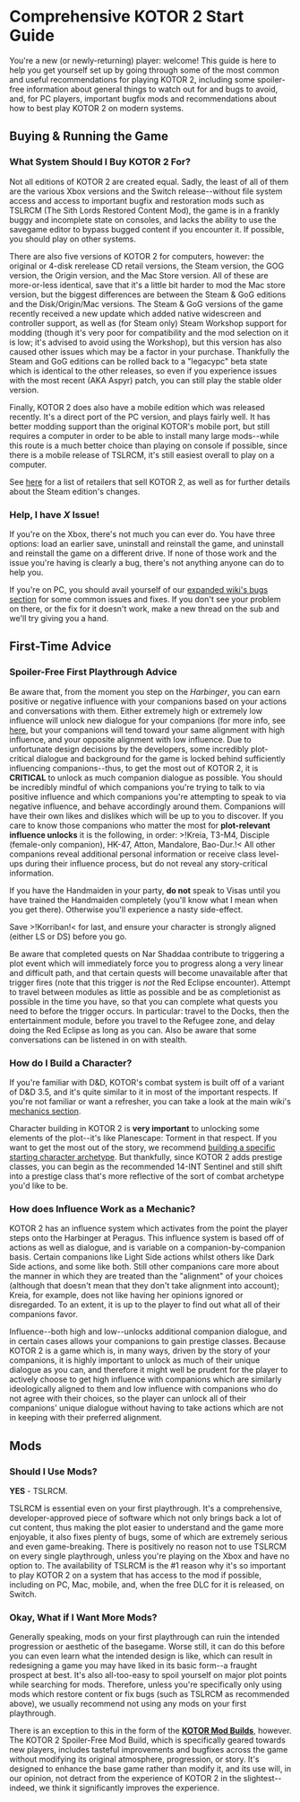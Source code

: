 # Comprehensive KOTOR 2 Start Guide

You're a new (or newly-returning) player: welcome! This guide is here to help you get yourself set up by going through some of the most common and useful recommendations for playing KOTOR 2, including some spoiler-free information about general things to watch out for and bugs to avoid, and, for PC players, important bugfix mods and recommendations about how to best play KOTOR 2 on modern systems.

## Buying & Running the Game

### What System Should I Buy KOTOR 2 For?

Not all editions of KOTOR 2 are created equal. Sadly, the least of all of them are the various Xbox versions and the Switch release--without file system access and access to important bugfix and restoration mods such as TSLRCM (The Sith Lords Restored Content Mod), the game is in a frankly buggy and incomplete state on consoles, and lacks the ability to use the savegame editor to bypass bugged content if you encounter it. If possible, you should play on other systems.

There are also five versions of KOTOR 2 for computers, however: the original or 4-disk rerelease CD retail versions, the Steam version, the GOG version, the Origin version, and the Mac Store version. All of these are more-or-less identical, save that it's a little bit harder to mod the Mac store version, but the biggest differences are between the Steam & GoG editions and the Disk/Origin/Mac versions. The Steam & GoG versions of the game recently received a new update which added native widescreen and controller support, as well as (for Steam only) Steam Workshop support for modding (though it's very poor for compatibility and the mod selection on it is low; it's advised to avoid using the Workshop), but this version has also caused other issues which may be a factor in your purchase. Thankfully the Steam and GoG editions can be rolled back to a "legacypc" beta state which is identical to the other releases, so even if you experience issues with the most recent (AKA Aspyr) patch, you can still play the stable older version.

Finally, KOTOR 2 does also have a mobile edition which was released recently. It's a direct port of the PC version, and plays fairly well. It has better modding support than the original KOTOR's mobile port, but still requires a computer in order to be able to install many large mods--while this route is a much better choice than playing on console if possible, since there is a mobile release of TSLRCM, it's still easiest overall to play on a computer.

See [here](/buy_the_games/) for a list of retailers that sell KOTOR 2, as well as for further details about the Steam edition's changes.

### Help, I have *X* Issue!

If you're on the Xbox, there's not much you can ever do. You have three options: load an earlier save, uninstall and reinstall the game, and uninstall and reinstall the game on a different drive. If none of those work and the issue you're having is clearly a bug, there's not anything anyone can do to help you.

If you're on PC, you should avail yourself of our [expanded wiki's bugs section](/faq/k2.html#Bug_Support) for some common issues and fixes. If you don't see your problem on there, or the fix for it doesn't work, make a new thread on the sub and we'll try giving you a hand.

## First-Time Advice

### Spoiler-Free First Playthrough Advice

Be aware that, from the moment you step on the *Harbinger*, you can earn positive or negative influence with your companions based on your actions and conversations with them. Either extremely high or extremely low influence will unlock new dialogue for your companions (for more info, see [here](/faq/k2.html#How_does_KOTOR_2's_influence_system_work), but your companions will tend toward your same alignment with high influence, and your opposite alignment with low influence. Due to unfortunate design decisions by the developers, some incredibly plot-critical dialogue and background for the game is locked behind sufficiently influencing companions--thus, to get the most out of KOTOR 2, it is **CRITICAL** to unlock as much companion dialogue as possible. You should be incredibly mindful of which companions you're trying to talk to via positive influence and which companions you're attempting to speak to via negative influence, and behave accordingly around them. Companions will have their own likes and dislikes which will be up to you to discover. If you care to know those companions who matter the most for **plot-relevant influence unlocks** it is the following, in order: >!Kreia, T3-M4, Disciple (female-only companion), HK-47, Atton, Mandalore, Bao-Dur.!< All other companions reveal additional personal information or receive class level-ups during their influence process, but do not reveal any story-critical information.

If you have the Handmaiden in your party, **do not** speak to Visas until you have trained the Handmaiden completely (you'll know what I mean when you get there). Otherwise you'll experience a nasty side-effect.

Save >!Korriban!< for last, and ensure your character is strongly aligned (either LS or DS) before you go.

Be aware that completed quests on Nar Shaddaa contribute to triggering a plot event which will immediately force you to progress along a very linear and difficult path, and that certain quests will become unavailable after that trigger fires (note that this trigger is *not* the Red Eclipse encounter). Attempt to travel between modules as little as possible and be as completionist as possible in the time you have, so that you can complete what quests you need to before the trigger occurs. In particular: travel to the Docks, then the entertainment module, before you travel to the Refugee zone, and delay doing the Red Eclipse as long as you can. Also be aware that some conversations can be listened in on with stealth.

### How do I Build a Character?

If you're familiar with D&D, KOTOR's combat system is built off of a variant of D&D 3.5, and it's quite similar to it in most of the important respects. If you're not familiar or want a refresher, you can take a look at the main wiki's [mechanics section](/faq/k2.html#Mechanics_Questions).

Character building in KOTOR 2 is **very important** to unlocking some elements of the plot--it's like Planescape: Torment in that respect. If you want to get the most out of the story, we recommend [building a specific starting character archetype](/faq/k2.html#What_kind_of_build_is_best_for_getting_the_most_out_of_the_story). But thankfully, since KOTOR 2 adds prestige classes, you can begin as the recommended 14-INT Sentinel and still shift into a prestige class that's more reflective of the sort of combat archetype you'd like to be.

### How does Influence Work as a Mechanic?

KOTOR 2 has an influence system which activates from the point the player steps onto the Harbinger at Peragus. This influence system is based off of actions as well as dialogue, and is variable on a companion-by-companion basis. Certain companions like Light Side actions whilst others like Dark Side actions, and some like both. Still other companions care more about the manner in which they are treated than the "alignment" of your choices (although that doesn't mean that they don't take alignment into account); Kreia, for example, does not like having her opinions ignored or disregarded. To an extent, it is up to the player to find out what all of their companions favor.

Influence--both high and low--unlocks additional companion dialogue, and in certain cases allows your companions to gain prestige classes. Because KOTOR 2 is a game which is, in many ways, driven by the story of your companions, it is highly important to unlock as much of their unique dialogue as you can, and therefore it might well be prudent for the player to actively choose to get high influence with companions which are similarly ideologically aligned to them and low influence with companions who do not agree with their choices, so the player can unlock all of their companions' unique dialogue without having to take actions which are not in keeping with their preferred alignment.

## Mods

### Should I Use Mods?

**YES** - TSLRCM.

TSLRCM is essential even on your first playthrough. It's a comprehensive, developer-approved piece of software which not only brings back a lot of cut content, thus making the plot easier to understand and the game more enjoyable, it also fixes plenty of bugs, some of which are extremely serious and even game-breaking. There is positively no reason not to use TSLRCM on every single playthrough, unless you're playing on the Xbox and have no option to. The availability of TSLRCM is the #1 reason why it's so important to play KOTOR 2 on a system that has access to the mod if possible, including on PC, Mac, mobile, and, when the free DLC for it is released, on Switch.

### Okay, What if I Want More Mods?

Generally speaking, mods on your first playthrough can ruin the intended progression or aesthetic of the basegame. Worse still, it can do this before you can even learn what the intended design is like, which can result in redesigning a game you may have liked in its basic form--a fraught prospect at best. It's also all-too-easy to spoil yourself on major plot points while searching for mods. Therefore, unless you're specifically only using mods which restore content or fix bugs (such as TSLRCM as recommended above), we usually recommend not using any mods on your first playthrough.

There is an exception to this in the form of the **[KOTOR Mod Builds](/modding/mod_builds/)**, however. The KOTOR 2 Spoiler-Free Mod Build, which is specifically geared towards new players, includes tasteful improvements and bugfixes across the game without modifying its original atmosphere, progression, or story. It's designed to enhance the base game rather than modify it, and its use will, in our opinion, not detract from the experience of KOTOR 2 in the slightest--indeed, we think it significantly improves the experience.
